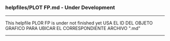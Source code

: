 ### helpfiles/PLOT FP.md - Under Development

***

This helpfile PLOR FP is under not finished yet
USA EL ID DEL OBJETO GRAFICO PARA UBICAR EL CORRESPONDIENTE ARCHIVO ".md"
***

